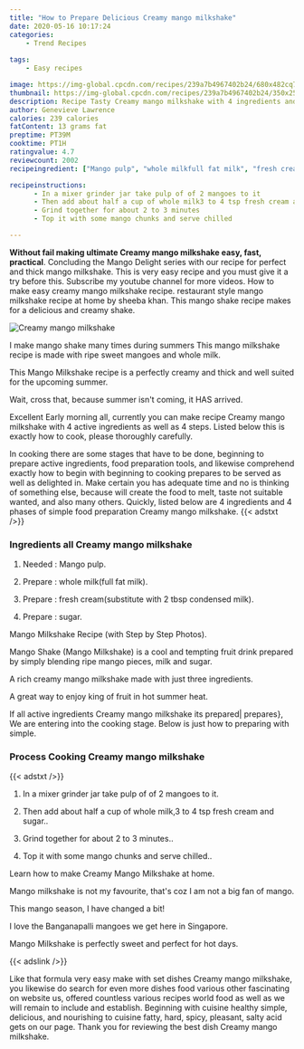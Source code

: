 ```yaml
---
title: "How to Prepare Delicious Creamy mango milkshake"
date: 2020-05-16 10:17:24
categories:
    - Trend Recipes
    
tags:
    - Easy recipes

image: https://img-global.cpcdn.com/recipes/239a7b4967402b24/680x482cq70/creamy-mango-milkshake-recipe-main-photo.jpg
thumbnail: https://img-global.cpcdn.com/recipes/239a7b4967402b24/350x250cq70/creamy-mango-milkshake-recipe-main-photo.jpg
description: Recipe Tasty Creamy mango milkshake with 4 ingredients and 4 stages of easy cooking.
author: Genevieve Lawrence
calories: 239 calories
fatContent: 13 grams fat
preptime: PT39M
cooktime: PT1H
ratingvalue: 4.7
reviewcount: 2002
recipeingredient: ["Mango pulp", "whole milkfull fat milk", "fresh creamsubstitute with 2 tbsp condensed milk", "sugar"]

recipeinstructions: 
      - In a mixer grinder jar take pulp of of 2 mangoes to it 
      - Then add about half a cup of whole milk3 to 4 tsp fresh cream and sugar 
      - Grind together for about 2 to 3 minutes 
      - Top it with some mango chunks and serve chilled

---
```




**Without fail making ultimate Creamy mango milkshake easy, fast, practical**. Concluding the Mango Delight series with our recipe for perfect and thick mango milkshake. This is very easy recipe and you must give it a try before this. Subscribe my youtube channel for more videos. How to make easy creamy mango milkshake recipe. restaurant style mango milkshake recipe at home by sheeba khan. This mango shake recipe makes for a delicious and creamy shake.


![Creamy mango milkshake](https://img-global.cpcdn.com/recipes/239a7b4967402b24/680x482cq70/creamy-mango-milkshake-recipe-main-photo.jpg "Creamy mango milkshake")



I make mango shake many times during summers This mango milkshake recipe is made with ripe sweet mangoes and whole milk.

This Mango Milkshake recipe is a perfectly creamy and thick and well suited for the upcoming summer.

Wait, cross that, because summer isn&#39;t coming, it HAS arrived.


Excellent Early morning all, currently you can make recipe Creamy mango milkshake with 4 active ingredients as well as 4 steps. Listed below this is exactly how to cook, please thoroughly carefully.

In cooking there are some stages that have to be done, beginning to prepare active ingredients, food preparation tools, and likewise comprehend exactly how to begin with beginning to cooking prepares to be served as well as delighted in. Make certain you has adequate time and no is thinking of something else, because will create the food to melt, taste not suitable wanted, and also many others. Quickly, listed below are 4 ingredients and 4 phases of simple food preparation Creamy mango milkshake.
{{< adstxt />}}

### Ingredients all Creamy mango milkshake


1. Needed  : Mango pulp.

1. Prepare  : whole milk(full fat milk).

1. Prepare  : fresh cream(substitute with 2 tbsp condensed milk).

1. Prepare  : sugar.


Mango Milkshake Recipe (with Step by Step Photos).

Mango Shake (Mango Milkshake) is a cool and tempting fruit drink prepared by simply blending ripe mango pieces, milk and sugar.

A rich creamy mango milkshake made with just three ingredients.

A great way to enjoy king of fruit in hot summer heat.


If all active ingredients Creamy mango milkshake its prepared| prepares}, We are entering into the cooking stage. Below is just how to preparing with simple.

### Process Cooking Creamy mango milkshake

{{< adstxt />}}


1. In a mixer grinder jar take pulp of of 2 mangoes to it.



1. Then add about half a cup of whole milk,3 to 4 tsp fresh cream and sugar..



1. Grind together for about 2 to 3 minutes..



1. Top it with some mango chunks and serve chilled..




Learn how to make Creamy Mango Milkshake at home.

Mango milkshake is not my favourite, that&#39;s coz I am not a big fan of mango.

This mango season, I have changed a bit!

I love the Banganapalli mangoes we get here in Singapore.

Mango Milkshake is perfectly sweet and perfect for hot days.


{{< adslink />}}

Like that formula very easy make with set dishes Creamy mango milkshake, you likewise do search for even more dishes food various other fascinating on website us, offered countless various recipes world food as well as we will remain to include and establish. Beginning with cuisine healthy simple, delicious, and nourishing to cuisine fatty, hard, spicy, pleasant, salty acid gets on our page. Thank you for reviewing the best dish Creamy mango milkshake.
